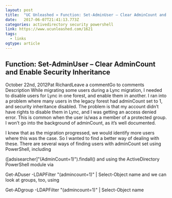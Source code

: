 ```yaml
---
layout: post 
title:  "UC Unleashed » Function: Set-AdminUser – Clear AdminCount and Enable Security Inheritance" 
date:   2017-06-07T21:41:13.773Z 
categories: activedirectory security powershell
link: https://www.ucunleashed.com/1621 
tags:
  - links
ogtype: article 
---
```


## Function: Set-AdminUser – Clear AdminCount and Enable Security Inheritance
October 22nd, 2012Pat RichardLeave a commentGo to comments
Description
While migrating some users during a Lync migration, I needed to disable users for Lync in one forest, and enable them in another. I ran into a problem where many users in the legacy forest had adminCount set to 1, and security inheritance disabled. The problem is that my account didn’t have rights to disable them in Lync, and I was getting an access denied error. This is common when the user is/was a member of a protected group. I won’t go into the background of adminCount, as it’s well documented.

I knew that as the migration progressed, we would identify more users where this was the case. So I wanted to find a better way of dealing with these. There are several ways of finding users with adminCount set using PowerShell, including

([adsisearcher]"(AdminCount=1)").findall()
and using the ActiveDirectory PowerShell module via

Get-ADuser -LDAPFilter "(admincount=1)" | Select-Object name
and we can look at groups, too, using

Get-ADgroup -LDAPFilter "(admincount=1)" | Select-Object name

